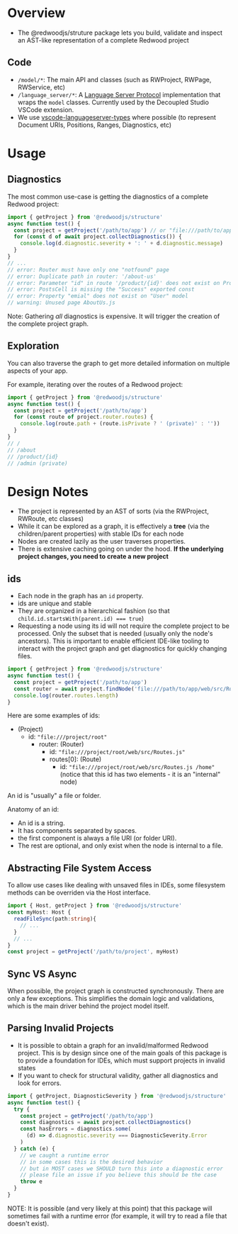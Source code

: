 # Overview

- The @redwoodjs/struture package lets you build, validate and inspect an AST-like representation of a complete Redwood project

## Code

- `/model/*`: The main API and classes (such as RWProject, RWPage, RWService, etc)
- `/language_server/*`: A [Language Server Protocol](https://microsoft.github.io/language-server-protocol/) implementation that wraps the `model` classes. Currently used by the Decoupled Studio VSCode extension.
- We use [vscode-languageserver-types](https://www.npmjs.com/package/vscode-languageserver-types) where possible (to represent Document URIs, Positions, Ranges, Diagnostics, etc)

# Usage

## Diagnostics

The most common use-case is getting the diagnostics of a complete Redwood project:

```ts
import { getProject } from '@redwoodjs/structure'
async function test() {
  const project = getProject('/path/to/app') // or "file:///path/to/app"
  for (const d of await project.collectDiagnostics()) {
    console.log(d.diagnostic.severity + ': ' + d.diagnostic.message)
  }
}
// ...
// error: Router must have only one "notfound" page
// error: Duplicate path in router: '/about-us'
// error: Parameter "id" in route '/product/{id}' does not exist on ProductPage
// error: PostsCell is missing the "Success" exported const
// error: Property "emial" does not exist on "User" model
// warning: Unused page AboutUs.js
```

Note: Gathering _all_ diagnostics is expensive. It will trigger the creation of the complete project graph.

## Exploration

You can also traverse the graph to get more detailed information on multiple aspects of your app.

For example, iterating over the routes of a Redwood project:

```ts
import { getProject } from '@redwoodjs/structure'
async function test() {
  const project = getProject('/path/to/app')
  for (const route of project.router.routes) {
    console.log(route.path + (route.isPrivate ? ' (private)' : ''))
  }
}
// /
// /about
// /product/{id}
// /admin (private)
```

# Design Notes

- The project is represented by an AST of sorts (via the RWProject, RWRoute, etc classes)
- While it can be explored as a graph, it is effectively a **tree** (via the children/parent properties) with stable IDs for each node
- Nodes are created lazily as the user traverses properties.
- There is extensive caching going on under the hood. **If the underlying project changes, you need to create a new project**

## ids

- Each node in the graph has an `id` property.
- ids are unique and stable
- They are organized in a hierarchical fashion (so that `child.id.startsWith(parent.id) === true`)
- Requesting a node using its id will not require the complete project to be processed. Only the subset that is needed (usually only the node's ancestors). This is important to enable efficient IDE-like tooling to interact with the project graph and get diagnostics for quickly changing files.

```ts
import { getProject } from '@redwoodjs/structure'
async function test() {
  const project = getProject('/path/to/app')
  const router = await project.findNode('file:///path/to/app/web/src/Routes.js')
  console.log(router.routes.length)
}
```

Here are some examples of ids:

- (Project)
  - id: `"file:///project/root"`
    - router: (Router)
      - id: `"file:///project/root/web/src/Routes.js"`
      - routes[0]: (Route)
        - id: `"file:///project/root/web/src/Routes.js /home"` (notice that this id has two elements - it is an "internal" node)

An id is "usually" a file or folder.

Anatomy of an id:

- An id is a string.
- It has components separated by spaces.
- the first component is always a file URI (or folder URI).
- The rest are optional, and only exist when the node is internal to a file.

## Abstracting File System Access

To allow use cases like dealing with unsaved files in IDEs, some filesystem methods can be overriden via the Host interface.

```ts
import { Host, getProject } from '@redwoodjs/structure'
const myHost: Host {
  readFileSync(path:string){
    // ...
  }
  // ...
}
const project = getProject('/path/to/project', myHost)
```

## Sync VS Async

When possible, the project graph is constructed synchronously. There are only a few exceptions. This simplifies the domain logic and validations, which is the main driver behind the project model itself.

## Parsing Invalid Projects

- It is possible to obtain a graph for an invalid/malformed Redwood project. This is by design since one of the main goals of this package is to provide a foundation for IDEs, which must support projects in invalid states
- If you want to check for structural validity, gather all diagnostics and look for errors.

```ts
import { getProject, DiagnosticSeverity } from '@redwoodjs/structure'
async function test() {
  try {
    const project = getProject('/path/to/app')
    const diagnostics = await project.collectDiagnostics()
    const hasErrors = diagnostics.some(
      (d) => d.diagnostic.severity === DiagnosticSeverity.Error
    )
  } catch (e) {
    // we caught a runtime error
    // in some cases this is the desired behavior
    // but in MOST cases we SHOULD turn this into a diagnostic error
    // please file an issue if you believe this should be the case
    throw e
  }
}
```

NOTE: It is possible (and very likely at this point) that this package will sometimes fail with a runtime error (for example, it will try to read a file that doesn't exist).
